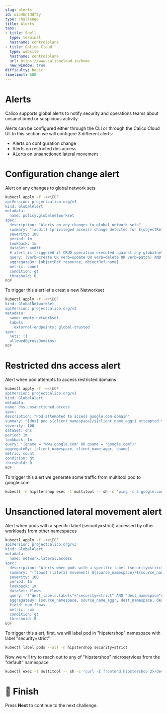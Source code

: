 ```yaml
---
slug: alerts
id: uio4bntddfty
type: challenge
title: Alerts
tabs:
- title: Shell
  type: terminal
  hostname: controlplane
- title: Calico Cloud
  type: website
  hostname: controlplane
  url: https://www.calicocloud.io/home
  new_window: true
difficulty: basic
timelimit: 600
---
```


Alerts
===============

Calico supports global alerts to notify security and operations teams about unsanctioned or suspicious activity.

Alerts can be configured either through the CLI or through the Calico Cloud UI. In this section we will configure 3 different alerts:  

- Alerts on configuration change 
- Alerts on restricted dns access
- ALerts on unsanctioned lateral movement

Configuration change alert
===============
Alert on any changes to global network sets

```bash
kubectl apply -f -<<\EOF
apiVersion: projectcalico.org/v3
kind: GlobalAlert
metadata:
  name: policy.globalnetworkset
spec:
  description: "Alerts on any changes to global network sets"
  summary: "[audit] [privileged access] change detected for ${objectRef.resource} ${objectRef.name}"
  severity: 100
  period: 1m
  lookback: 1m
  dataSet: audit
  # alert is triggered if CRUD operation executed against any globalnetworkset
  query: (verb=create OR verb=update OR verb=delete OR verb=patch) AND "objectRef.resource"=globalnetworksets
  aggregateBy: [objectRef.resource, objectRef.name]
  metric: count
  condition: gt
  threshold: 0
EOF
```

To trigger this alert let's creat a new Networkset

```bash
kubectl apply -f -<<\EOF
kind: GlobalNetworkSet
apiVersion: projectcalico.org/v3
metadata:
  name: empty-networkset
  labels:
    external-endpoints: global-trusted
spec:
  nets: []
  allowedEgressDomains:
EOF
```


Restricted dns access alert
===============
Alert when pod attempts to access restricted domains

  ```bash
kubectl apply -f -<<\EOF
apiVersion: projectcalico.org/v3
kind: GlobalAlert
metadata:
  name: dns.unsanctioned.access
spec:
  description: "Pod attempted to access google.com domain"
  summary: "[dns] pod ${client_namespace}/${client_name_aggr} attempted to access '${qname}'"
  severity: 100
  dataSet: dns
  period: 1m
  lookback: 1m
  query: '(qname = "www.google.com" OR qname = "google.com")'
  aggregateBy: [client_namespace, client_name_aggr, qname]
  metric: count
  condition: gt
  threshold: 0
EOF
  ```

To trigger this alert we generate some traffic from multitool pod to google.com

```bash
kubectl -n hipstershop exec -t multitool -- sh -c 'ping -c 3 google.com'
```

Unsanctioned lateral movement alert
===============

Alert when pods with a specific label (security=strict) accessed by other workloads from other namespaces

```bash
kubectl apply -f -<<\EOF
apiVersion: projectcalico.org/v3
kind: GlobalAlert
metadata:
  name: network.lateral.access
spec:
  description: "Alerts when pods with a specific label (security=strict) accessed by other workloads from other namespaces"
  summary: "[flows] [lateral movement] ${source_namespace}/${source_name_aggr} has accessed ${dest_namespace}/${dest_name_aggr} with label security=strict"
  severity: 100
  period: 1m
  lookback: 1m
  dataSet: flows
  query: '("dest_labels.labels"="security=strict" AND "dest_namespace"="hipstershop") AND "source_namespace"!="hipstershop" AND "proto"="tcp" AND (("action"="allow" AND ("reporter"="dst" OR "reporter"="src")) OR ("action"="deny" AND "reporter"="src"))'
  aggregateBy: [source_namespace, source_name_aggr, dest_namespace, dest_name_aggr]
  field: num_flows
  metric: sum
  condition: gt
  threshold: 0
EOF
  ````

To trigger this alert, first, we will label pod in "hipstershop" namespace with label "security=strict"

```bash
kubectl label pods --all -n hipstershop security=strict
```

Now we will try to reach out to any of "hipstershop" microservices from the "default" namespace 

```bash
kubectl exec -t multitool -- sh -c 'curl -I frontend.hipstershop 2>/dev/null | grep -i http'
```


🏁 Finish
=========

Press **Next** to continue to the next challenge.
